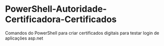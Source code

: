 # PowerShell-Autoridade-Certificadora-Certificados
Comandos do PowerShell para criar certificados digitais para testar login de aplicações asp.net 
